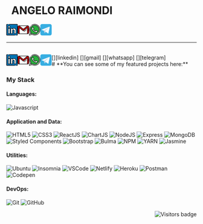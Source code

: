 
# &nbsp; ANGELO RAIMONDI 

[<img align="left" alt="angeloraimondi | LinkedIn" width="30px" src="./linkedin.svg" />][linkedin]
[<img align="left" alt="angeloraimondi | Gmail" width="30px" src="./gmail.svg" />][gmail]
[<img align="left" alt="angeloraimondi | Whatsapp" width="30px" src="./whatsapp.svg" />][whatsapp]
[<img align="left" alt="angeloraimondi | Telegram" width="30px" src="./telegram-tile.svg" />][telegram]

<br><br>
<hr>

<br>
[<img align="left" alt="angeloraimondi | LinkedIn" width="30px" src="./linkedin.svg" />][linkedin]
[<img align="left" alt="angeloraimondi | Gmail" width="30px" src="./gmail.svg" />][gmail]
[<img align="left" alt="angeloraimondi | Whatsapp" width="30px" src="./whatsapp.svg" />][whatsapp]
[<img align="left" alt="angeloraimondi | Telegram" width="30px" src="./telegram-tile.svg" />][telegram]
<br>
# **You can see some of my featured projects here:**



### My Stack

<!--https://simpleicons.org-->
<!--https://github.com/alexandresanlim/Badges4-README.md-Profile-->

#### Languages:
![Javascript](https://img.shields.io/badge/-JavaScript-EDD222?style=for-the-badge&logo=javascript&logoColor=white)

#### Application and Data:

![HTML5](https://img.shields.io/badge/-HTML5-E34F26?style=for-the-badge&logo=html5&logoColor=white)
![CSS3](https://img.shields.io/badge/-CSS3-1572B6?style=for-the-badge&logo=css3)
![ReactJS](https://img.shields.io/badge/-ReactJS-51CBF2?style=for-the-badge&logo=react&logoColor=white)
![ChartJS](https://img.shields.io/badge/ChartJS-FF6384?style=for-the-badge&logo=chart.js&logoColor=white)
![NodeJS](http://img.shields.io/badge/-NodeJS-6EBF20?style=for-the-badge&logo=node.js&logoColor=white)
![Express](http://img.shields.io/badge/-Express-black?style=for-the-badge&logo=express&logoColor=white)
![MongoDB](http://img.shields.io/badge/-MongoDB-47A248?style=for-the-badge&logo=mongodb&logoColor=white)
![Styled Components](https://img.shields.io/badge/-Styled%20Components-DB7093?style=for-the-badge&logo=styled-components&logoColor=white)
![Bootstrap](https://img.shields.io/badge/-Bootstrap-563D7C?style=for-the-badge&logo=bootstrap&logoColor=white)
![Bulma](http://img.shields.io/badge/-Bulma-00D1B2?style=for-the-badge&logo=bulma&logoColor=white)
![NPM](https://img.shields.io/badge/-NPM-CB3837?style=for-the-badge&logo=npm&logoColor=white)
![YARN](https://img.shields.io/badge/Yarn-2C8EBB?style=for-the-badge&logo=yarn&logoColor=white)
![Jasmine](https://img.shields.io/badge/-Jasmine-8A4182?style=for-the-badge&logo=jasmine&logoColor=white)


#### Utilities:

![Ubuntu](https://img.shields.io/badge/Ubuntu-E95420?style=for-the-badge&logo=ubuntu&logoColor=white)
![Insomnia](https://img.shields.io/badge/-Insomnia-5849BE?style=for-the-badge&logo=insomnia&logoColor=white)
![VSCode](https://img.shields.io/badge/-VSCode-007ACC?style=for-the-badge&logo=visual-studio-code&logoColor=white)
![Netlify](https://img.shields.io/badge/Netlify-00C7B7?style=for-the-badge&logo=netlify&logoColor=white)
![Heroku](https://img.shields.io/badge/Heroku-430098?style=for-the-badge&logo=heroku&logoColor=white)
![Postman](https://img.shields.io/badge/Postman-FF6C37?style=for-the-badge&logo=Postman&logoColor=white)
![Codepen](https://img.shields.io/badge/Codepen-000000?style=for-the-badge&logo=codepen&logoColor=white)


#### DevOps:

![Git](https://img.shields.io/badge/-Git-F05032?style=for-the-badge&logo=git&logoColor=white)
![GitHub](https://img.shields.io/badge/-Github-181717?style=for-the-badge&logo=github&logoColor=white)

<!--[![Visits Badge](https://badges.pufler.dev/visits/puf17640/git-badges)](https://badges.pufler.dev)-->
<a href="https://badges.pufler.dev">
    <img align="right" src="https://badges.pufler.dev/visits/AngeloRai/AngeloRai?color=blue" alt="Visitors badge" />
 </a>

[linkedin]: https://www.linkedin.com/in/angeloraimondi/
[gmail]: mailto:angraimondi@gmail.com
[medium]: https://medium.com/@elentary
[whatsapp]: http://api.whatsapp.com/send?phone=5519981179881
[telegram]: https://t.me/AngeloRaimondi
